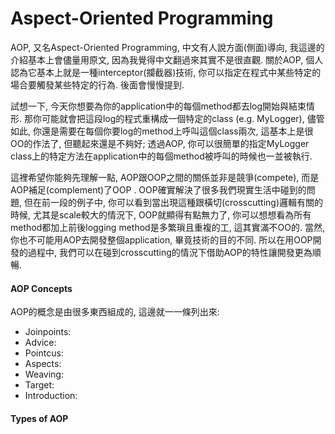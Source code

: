 # Aspect-Oriented Programming

AOP, 又名Aspect-Oriented Programming, 中文有人說方面\(側面\)導向, 我這邊的介紹基本上會儘量用原文, 因為我覺得中文翻過來其實不是很直觀. 關於AOP, 個人認為它基本上就是一種interceptor\(攔截器\)技術, 你可以指定在程式中某些特定的場合要觸發某些特定的行為. 後面會慢慢提到.

試想一下, 今天你想要為你的application中的每個method都去log開始與結束情形. 那你可能就會把這段log的程式重構成一個特定的class \(e.g. MyLogger\), 儘管如此, 你還是需要在每個你要log的method上呼叫這個class兩次, 這基本上是很OO的作法了, 但聽起來還是不夠好; 透過AOP,  你可以很簡單的指定MyLogger class上的特定方法在application中的每個method被呼叫的時候也一並被執行.

這裡希望你能夠先理解一點, AOP跟OOP之間的關係並非是競爭\(compete\), 而是AOP補足\(complement\)了OOP . OOP確實解決了很多我們現實生活中碰到的問題, 但在前一段的例子中, 你可以看到當出現這種跟橫切\(crosscutting\)邏輯有關的時候, 尤其是scale較大的情況下, OOP就顯得有點無力了, 你可以想想看為所有method都加上前後logging method是多繁瑣且重複的工, 這其實滿不OO的. 當然, 你也不可能用AOP去開發整個application, 畢竟技術的目的不同. 所以在用OOP開發的過程中, 我們可以在碰到crosscutting的情況下借助AOP的特性讓開發更為順暢.

#### AOP Concepts

AOP的概念是由很多東西組成的, 這邊就一一條列出來:

* Joinpoints:
* Advice:
* Pointcus:
* Aspects:
* Weaving:
* Target:
* Introduction:



#### Types of AOP



